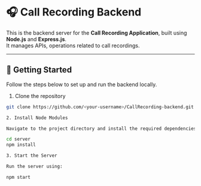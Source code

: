 # 🎧 Call Recording Backend

This is the backend server for the **Call Recording Application**, built using **Node.js** and **Express.js**.  
It manages APIs, operations related to call recordings.

---

## 🚀 Getting Started

Follow the steps below to set up and run the backend locally.

1. Clone the repository
```bash
git clone https://github.com/<your-username>/CallRecording-backend.git

2. Install Node Modules

Navigate to the project directory and install the required dependencies:

cd server
npm install

3. Start the Server

Run the server using:

npm start
